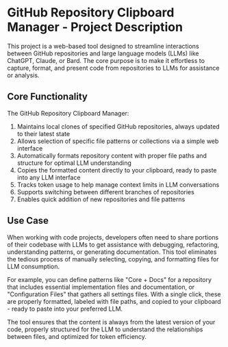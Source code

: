 # GitHub Repository Clipboard Manager - Project Description

This project is a web-based tool designed to streamline interactions between GitHub repositories and large language models (LLMs) like ChatGPT, Claude, or Bard. The core purpose is to make it effortless to capture, format, and present code from repositories to LLMs for assistance or analysis.

## Core Functionality

The GitHub Repository Clipboard Manager:

1. Maintains local clones of specified GitHub repositories, always updated to their latest state
2. Allows selection of specific file patterns or collections via a simple web interface
3. Automatically formats repository content with proper file paths and structure for optimal LLM understanding
4. Copies the formatted content directly to your clipboard, ready to paste into any LLM interface
5. Tracks token usage to help manage context limits in LLM conversations
6. Supports switching between different branches of repositories
7. Enables quick addition of new repositories and file patterns

## Use Case

When working with code projects, developers often need to share portions of their codebase with LLMs to get assistance with debugging, refactoring, understanding patterns, or generating documentation. This tool eliminates the tedious process of manually selecting, copying, and formatting files for LLM consumption.

For example, you can define patterns like "Core + Docs" for a repository that includes essential implementation files and documentation, or "Configuration Files" that gathers all settings files. With a single click, these are properly formatted, labeled with file paths, and copied to your clipboard - ready to paste into your preferred LLM.

The tool ensures that the content is always from the latest version of your code, properly structured for the LLM to understand the relationships between files, and optimized for token efficiency.